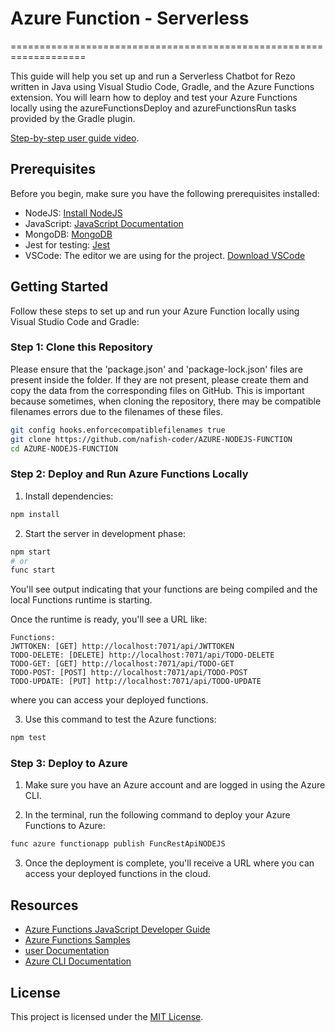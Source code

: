 

# Azure Function - Serverless 

===================================================================

This guide will help you set up and run a Serverless Chatbot for Rezo written in Java using Visual Studio Code, Gradle, and the Azure Functions extension. You will learn how to deploy and test your Azure Functions locally using the azureFunctionsDeploy and azureFunctionsRun tasks provided by the Gradle plugin.

[Step-by-step user guide video](https://drive.google.com/file/d/1x9IS2DblxwA_0w1nplqExBxnYjB929Sm/view?usp=drive_link).

## Prerequisites

Before you begin, make sure you have the following prerequisites installed:

- NodeJS: [Install NodeJS](https://nodejs.org/en)
- JavaScript: [JavaScript Documentation](https://code.visualstudio.com/Docs/languages/javascript)
- MongoDB: [MongoDB](https://www.mongodb.com/)
- Jest for testing: [Jest](https://jestjs.io/)
- VSCode: The editor we are using for the project. [Download VSCode](https://code.visualstudio.com/)

## Getting Started

Follow these steps to set up and run your Azure Function locally using Visual Studio Code and Gradle:

### Step 1: Clone this Repository

Please ensure that the 'package.json' and 'package-lock.json' files are present inside the folder. If they are not present, please create them and copy the data from the corresponding files on GitHub. This is important because sometimes, when cloning the repository, there may be compatible filenames errors due to the filenames of these files.
```bash
git config hooks.enforcecompatiblefilenames true 
git clone https://github.com/nafish-coder/AZURE-NODEJS-FUNCTION
cd AZURE-NODEJS-FUNCTION
```



### Step 2: Deploy and Run Azure Functions Locally

1. Install dependencies:

```bash
npm install
```

2. Start the server in development phase:

```bash
npm start
# or
func start
```

You'll see output indicating that your functions are being compiled and the local Functions runtime is starting.

Once the runtime is ready, you'll see a URL like:

```text
Functions:
JWTTOKEN: [GET] http://localhost:7071/api/JWTTOKEN
TODO-DELETE: [DELETE] http://localhost:7071/api/TODO-DELETE
TODO-GET: [GET] http://localhost:7071/api/TODO-GET
TODO-POST: [POST] http://localhost:7071/api/TODO-POST
TODO-UPDATE: [PUT] http://localhost:7071/api/TODO-UPDATE
```

where you can access your deployed functions.

3. Use this command to test the Azure functions:

```bash
npm test
```

### Step 3: Deploy to Azure

1. Make sure you have an Azure account and are logged in using the Azure CLI.

2. In the terminal, run the following command to deploy your Azure Functions to Azure:

```bash
func azure functionapp publish FuncRestApiNODEJS
```

3. Once the deployment is complete, you'll receive a URL where you can access your deployed functions in the cloud.

## Resources

- [Azure Functions JavaScript Developer Guide](https://learn.microsoft.com/en-us/azure/azure-functions/functions-reference-node?tabs=javascript%2Cwindows%2Cazure-cli&pivots=nodejs-model-v3)
- [Azure Functions Samples](https://github.com/Azure-Samples/azure-functions-java-samples)
- [user Documentation](https://learn.microsoft.com/en-us/azure/azure-functions/functions-reference?tabs=blob&pivots=programming-language-javascript)
- [Azure CLI Documentation](https://learn.microsoft.com/en-us/cli/azure/install-azure-cli-windows?tabs=azure-cli)

## License

This project is licensed under the [MIT License](LICENSE).
```
